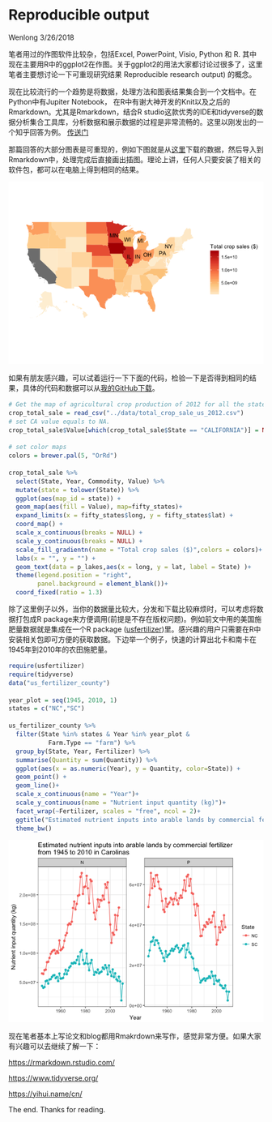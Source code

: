 Reproducible output
================
Wenlong
3/26/2018

笔者用过的作图软件比较杂，包括Excel, PowerPoint, Visio, Python 和 R. 其中现在主要用R中的ggplot2在作图。关于ggplot2的用法大家都讨论过很多了，这里笔者主要想讨论一下可重现研究结果 Reproducible research output) 的概念。

现在比较流行的一个趋势是将数据，处理方法和图表结果集合到一个文档中。在Python中有Jupiter Notebook， 在R中有谢大神开发的Knit以及之后的Rmarkdown。尤其是Rmarkdown，结合R studio这款优秀的IDE和tidyverse的数据分析集合工具库，分析数据和展示数据的过程是非常流畅的。这里以刚发出的一个知乎回答为例。 [传送门](https://www.zhihu.com/question/56872143)

那篇回答的大部分图表是可重现的，例如下图就是从[这里](https://www.agcensus.usda.gov/)下载的数据，然后导入到Rmarkdown中，处理完成后直接画出插图。理论上讲，任何人只要安装了相关的软件包，都可以在电脑上得到相同的结果。

![](Reproducible_output_files/figure-markdown_github/unnamed-chunk-2-1.png)

如果有朋友感兴趣，可以试着运行一下下面的代码，检验一下是否得到相同的结果，具体的代码和数据可以从[我的GitHub下载](https://github.com/wenlong-liu/wechat_blogs)。

``` r
# Get the map of agricultural crop production of 2012 for all the states in U.S.
crop_total_sale = read_csv("../data/total_crop_sale_us_2012.csv")
# set CA value equals to NA.
crop_total_sale$Value[which(crop_total_sale$State == "CALIFORNIA")] = NA

# set color maps
colors = brewer.pal(5, "OrRd")

crop_total_sale %>% 
  select(State, Year, Commodity, Value) %>% 
  mutate(state = tolower(State)) %>% 
  ggplot(aes(map_id = state)) +
  geom_map(aes(fill = Value), map=fifty_states)+
  expand_limits(x = fifty_states$long, y = fifty_states$lat) +
  coord_map() +
  scale_x_continuous(breaks = NULL) + 
  scale_y_continuous(breaks = NULL) +
  scale_fill_gradientn(name = "Total crop sales ($)",colors = colors)+
  labs(x = "", y = "") +
  geom_text(data = p_lakes,aes(x = long, y = lat, label = State) )+
  theme(legend.position = "right", 
        panel.background = element_blank())+
  coord_fixed(ratio = 1.3)
```

除了这里例子以外，当你的数据量比较大，分发和下载比较麻烦时，可以考虑将数据打包成R package来方便调用(前提是不存在版权问题)。例如前文中用的美国施肥量数据就是集成在一个R package ([usfertilizer](https://cran.r-project.org/web/packages/usfertilizer/index.html))里。感兴趣的用户只需要在R中安装相关包即可方便的获取数据。下边举一个例子，快速的计算出北卡和南卡在1945年到2010年的农田施肥量。

``` r
require(usfertilizer)
require(tidyverse)
data("us_fertilizer_county")

year_plot = seq(1945, 2010, 1)
states = c("NC","SC")

us_fertilizer_county %>% 
  filter(State %in% states & Year %in% year_plot &
           Farm.Type == "farm") %>% 
  group_by(State, Year, Fertilizer) %>% 
  summarise(Quantity = sum(Quantity)) %>% 
  ggplot(aes(x = as.numeric(Year), y = Quantity, color=State)) +
  geom_point() +
  geom_line()+
  scale_x_continuous(name = "Year")+
  scale_y_continuous(name = "Nutrient input quantity (kg)")+
  facet_wrap(~Fertilizer, scales = "free", ncol = 2)+
  ggtitle("Estimated nutrient inputs into arable lands by commercial fertilizer\nfrom 1945 to 2010 in Carolinas")+
  theme_bw()
```

![](Reproducible_output_files/figure-markdown_github/unnamed-chunk-4-1.png)

现在笔者基本上写论文和blog都用Rmakrdown来写作，感觉非常方便。如果大家有兴趣可以去继续了解一下：

<https://rmarkdown.rstudio.com/>

<https://www.tidyverse.org/>

<https://yihui.name/cn/>

The end. Thanks for reading.
